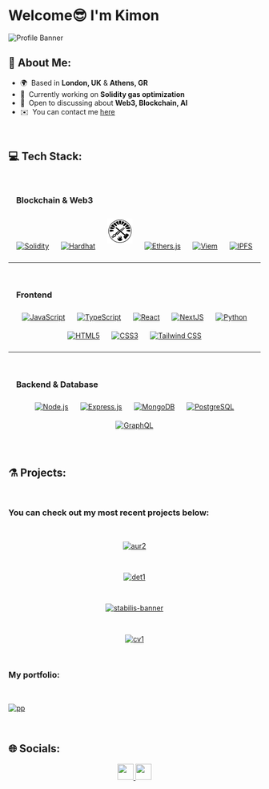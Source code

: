 # Welcome😎 I'm Kimon

![Profile Banner](https://github.com/kimonkekes/kimonkekes/assets/126149828/152a7e20-7665-4936-ba44-68750b723c44)


## 💫 About Me:

* 🌍  Based in **London, UK** & **Athens, GR**
* 🚀  Currently working on **Solidity gas optimization**
* 🧠  Open to discussing about **Web3, Blockchain, AI**
* ✉️  You can contact me [here](mailto:kimonkekes1@gmail.com)

<br>

## 💻 Tech Stack:

<br> 

### &nbsp;&nbsp;&nbsp;&nbsp;Blockchain & Web3
<div align="center">  
<a href="https://soliditylang.org/" target="_blank"><img style="margin: 10px" src="https://docs.soliditylang.org/en/latest/_images/solidity_logo.svg" alt="Solidity" height="50" /></a> 
<a href="https://hardhat.org/" target="_blank"><img style="margin: 10px" src="https://raw.githubusercontent.com/danielcranney/readme-generator/main/public/icons/skills/hardhat-colored.svg" alt="Hardhat" height="50" /></a>
<a href="https://getfoundry.sh/" target="_blank"><img style="margin: 10px" src="https://raw.githubusercontent.com/foundry-rs/.github/main/profile/logo.png" alt="Foundry" height="50" /></a>
<a href="https://ethers.io" target="_blank"><img style="margin: 10px" src="https://raw.githubusercontent.com/danielcranney/readme-generator/main/public/icons/skills/ethers-colored.svg" alt="Ethers.js" height="50" /></a> 
<a href="https://viem.sh/" target="_blank"><img style="margin: 10px" src="https://viem.sh/icon-light.png" alt="Viem" height="50" /></a> 
<a href="https://ipfs.io/" target="_blank"><img style="margin: 10px" src="https://www.svgrepo.com/show/330716/ipfs.svg" alt="IPFS" height="50" /></a>
</div>

<hr>
<br>

### &nbsp;&nbsp;&nbsp;&nbsp;Frontend
<div align="center">  
<a href="https://www.javascript.com/" target="_blank"><img style="margin: 10px" src="https://profilinator.rishav.dev/skills-assets/javascript-original.svg" alt="JavaScript" height="50" /></a>  
<a href="https://www.typescriptlang.org/" target="_blank"><img style="margin: 10px" src="https://profilinator.rishav.dev/skills-assets/typescript-original.svg" alt="TypeScript" height="50" /></a> 
<a href="https://reactjs.org/" target="_blank"><img style="margin: 10px" src="https://profilinator.rishav.dev/skills-assets/react-original-wordmark.svg" alt="React" height="50" /></a>  
<a href="https://nextjs.org/" target="_blank"><img style="margin: 10px" src="https://profilinator.rishav.dev/skills-assets/nextjs.png" alt="NextJS" height="50" /></a>  
<a href="https://www.python.org/" target="_blank"><img style="margin: 10px" src="https://profilinator.rishav.dev/skills-assets/python-original.svg" alt="Python" height="50" /></a>  
<a href="https://en.wikipedia.org/wiki/HTML5" target="_blank"><img style="margin: 10px" src="https://profilinator.rishav.dev/skills-assets/html5-original-wordmark.svg" alt="HTML5" height="50" /></a>  
<a href="https://www.w3schools.com/css/" target="_blank"><img style="margin: 10px" src="https://profilinator.rishav.dev/skills-assets/css3-original-wordmark.svg" alt="CSS3" height="50" /></a>  
<a href="https://www.tailwindcss.com/" target="_blank"><img style="margin: 10px" src="https://profilinator.rishav.dev/skills-assets/tailwindcss.svg" alt="Tailwind CSS" height="50" /></a>  
</div>

<hr>
<br>

### &nbsp;&nbsp;&nbsp;&nbsp;Backend & Database 

<div align="center">   
<a href="https://nodejs.org/" target="_blank"><img style="margin: 10px" src="https://profilinator.rishav.dev/skills-assets/nodejs-original-wordmark.svg" alt="Node.js" height="50" /></a>  
<a href="https://expressjs.com/" target="_blank"><img style="margin: 10px" src="https://profilinator.rishav.dev/skills-assets/express-original-wordmark.svg" alt="Express.js" height="50" /></a>  
<a href="https://www.mongodb.com/" target="_blank"><img style="margin: 10px" src="https://profilinator.rishav.dev/skills-assets/mongodb-original-wordmark.svg" alt="MongoDB" height="50" /></a>  
<a href="https://www.postgresql.org/" target="_blank"><img style="margin: 10px" src="https://profilinator.rishav.dev/skills-assets/postgresql-original-wordmark.svg" alt="PostgreSQL" height="50" /></a>  
<a href="https://graphql.org/" target="_blank"><img style="margin: 10px" src="https://profilinator.rishav.dev/skills-assets/graphql.png" alt="GraphQL" height="50" /></a>  
</div>
<br><br>

## ⚗️ Projects:

<br>
  
### You can check out my most recent projects below:

<div align= "center">

<br>
  
[![aur2](https://github.com/kimonkekes/kimonkekes/assets/126149828/45c6226c-2112-4aed-8901-a91f67b60cec)](https://github.com/kimonkekes/Auric) 

<br>
 
[![det1](https://github.com/kimonkekes/kimonkekes/assets/126149828/42c88092-0a48-4a82-b297-ecb649828e1f)](https://github.com/kimonkekes/DetectifAI)

<br>
 
[![stabilis-banner](https://github.com/kimonkekes/kimonkekes/assets/126149828/68a9a7ab-ed74-4e07-9d67-eef652c00154)](https://github.com/kimonkekes/Stabilis-coin)

<br>
 
[![cv1](https://github.com/kimonkekes/kimonkekes/assets/126149828/a12e3a91-18e3-4682-8dfb-7f2e093e550d)](https://github.com/kimonkekes/CodeVerter)

</div>
<br>

### My portfolio:

<br>

[![pp](https://github.com/kimonkekes/kimonkekes/assets/126149828/86f13edd-1444-4b20-99a7-a8ca48321278)](https://main--kimonkekes.netlify.app/)

<br>

## 🌐 Socials:

<p align="center"> <a href="https://www.github.com/kimonkekes" target="_blank" rel="noreferrer"> 
<picture> <source media="(prefers-color-scheme: dark)" srcset="https://raw.githubusercontent.com/danielcranney/readme-generator/main/public/icons/socials/github-dark.svg" /> 
<source media="(prefers-color-scheme: light)" srcset="https://raw.githubusercontent.com/danielcranney/readme-generator/main/public/icons/socials/github.svg" /> 
<img src="https://raw.githubusercontent.com/danielcranney/readme-generator/main/public/icons/socials/github.svg" width="32" height="32" /> </picture> </a> 
<a href="https://www.linkedin.com/in/kimonkekes" target="_blank" rel="noreferrer"> <picture> <source media="(prefers-color-scheme: dark)" 
srcset="https://raw.githubusercontent.com/danielcranney/readme-generator/main/public/icons/socials/linkedin-dark.svg" /> <source media="(prefers-color-scheme: light)" 
srcset="https://raw.githubusercontent.com/danielcranney/readme-generator/main/public/icons/socials/linkedin.svg" /> 
<img src="https://raw.githubusercontent.com/danielcranney/readme-generator/main/public/icons/socials/linkedin.svg" width="32" height="32" /> </picture> </a></p>

